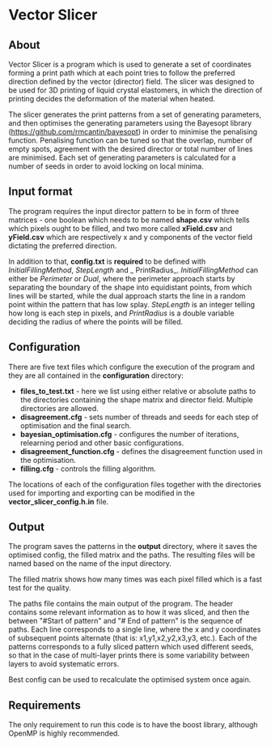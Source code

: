 # Vector Slicer

## About

Vector Slicer is a program which is used to generate a set of coordinates forming a print
path which at each point tries to follow the preferred direction defined by the vector (director) field.
The slicer was designed to be used for 3D printing of liquid crystal elastomers, in which the
direction of printing decides the deformation of the material when heated.

The slicer generates the print patterns from a set of generating parameters, and then optimises
the generating parameters using the Bayesopt library (https://github.com/rmcantin/bayesopt)
in order to minimise the penalising function. Penalising function
can be tuned so that the overlap, number of empty spots, agreement with the desired director or
total number of lines are minimised. Each set of generating parameters is calculated for
a number of seeds in order to avoid locking on local minima.

## Input format

The program requires the input director pattern to be in form of three matrices - one boolean which needs to be named
**shape.csv** which tells which pixels ought to be filled, and two more called **xField.csv** and **yField.csv**  which
are respectively x and y components of the vector field dictating the preferred direction.

In addition to that, **config.txt** is **required** to be defined with _InitialFillingMethod_, _StepLength_ and _
PrintRadius_. _InitialFillingMethod_ can either be _Perimeter_ or _Dual_, where the perimeter approach
starts by separating the boundary of the shape into equidistant points, from which lines will be started,
while the dual approach starts the line in a random point within the pattern that has low splay. _StepLength_ is
an integer telling how long is each step in pixels, and _PrintRadius_ is a double variable deciding the radius of
where the points will be filled.

## Configuration

There are five text files which configure the execution of the program and they are all contained
in the <b>configuration</b> directory:

* <b>files_to_test.txt</b> - here we list using either relative or absolute paths to the directories containing the
  shape matrix and director field. Multiple directories are allowed.
* <b>disagreement.cfg</b> - sets number of threads and seeds for each step of optimisation and the final search.
* <b>bayesian_optimisation.cfg</b> - configures the number of iterations, relearning period and other basic
  configurations.
* <b>disagreement_function.cfg</b> - defines the disagreement function used in the optimisation.
* <b>filling.cfg</b> - controls the filling algorithm.

The locations of each of the configuration files together with the directories used for importing and exporting can
be modified in the **vector_slicer_config.h.in** file.

## Output

The program saves the patterns in the **output** directory, where it saves the optimised config, the filled matrix and
the paths. The resulting files will be named based on the name of the input directory.

The filled matrix shows how many times was each pixel filled which is a fast test for the quality.

The paths file contains the main output of the
program. The header contains some relevant information as to how it was sliced, and then the between "#Start of pattern"
and "# End of pattern" is the sequence of paths. Each line corresponds to a single line, where the x and y coordinates
of subsequent points alternate (that is: x1,y1,x2,y2,x3,y3, etc.). Each of the patterns corresponds to a fully sliced
pattern which used different seeds, so that in the case of multi-layer prints there is some variability between layers
to avoid systematic errors.

Best config can be used to recalculate the optimised system once again.

## Requirements

The only requirement to run this code is to have the boost library, although OpenMP is highly recommended.